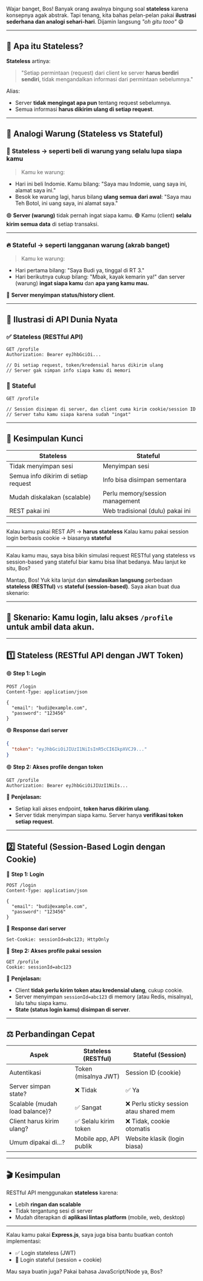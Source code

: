 Wajar banget, Bos! Banyak orang awalnya bingung soal **stateless** karena konsepnya agak abstrak. Tapi tenang, kita bahas pelan-pelan pakai **ilustrasi sederhana dan analogi sehari-hari**. Dijamin langsung *"oh gitu tooo"* 😄

---

## 🧠 Apa itu **Stateless**?

**Stateless** artinya:

> "Setiap permintaan (request) dari client ke server **harus berdiri sendiri**, tidak mengandalkan informasi dari permintaan sebelumnya."

Alias:

* Server **tidak mengingat apa pun** tentang request sebelumnya.
* Semua informasi **harus dikirim ulang di setiap request**.

---

## 🏪 Analogi Warung (Stateless vs Stateful)

### 🧊 Stateless → seperti beli di warung yang **selalu lupa siapa kamu**

> Kamu ke warung:

* Hari ini beli Indomie. Kamu bilang: "Saya mau Indomie, uang saya ini, alamat saya ini."
* Besok ke warung lagi, harus bilang **ulang semua dari awal**: "Saya mau Teh Botol, ini uang saya, ini alamat saya."

🟢 **Server (warung)** tidak pernah ingat siapa kamu.
🟢 Kamu (client) **selalu kirim semua data** di setiap transaksi.

---

### 🔥 Stateful → seperti langganan warung (akrab banget)

> Kamu ke warung:

* Hari pertama bilang: "Saya Budi ya, tinggal di RT 3."
* Hari berikutnya cukup bilang: "Mbak, kayak kemarin ya!" dan server (warung) **ingat siapa kamu** dan **apa yang kamu mau.**

🔴 **Server menyimpan status/history client**.

---

## 🔁 Ilustrasi di API Dunia Nyata

### ✅ **Stateless (RESTful API)**

```http
GET /profile
Authorization: Bearer eyJhbGciOi...

// Di setiap request, token/kredensial harus dikirim ulang
// Server gak simpan info siapa kamu di memori
```

### 🔴 **Stateful**

```http
GET /profile

// Session disimpan di server, dan client cuma kirim cookie/session ID
// Server tahu kamu siapa karena sudah "ingat"
```

---

## 🧾 Kesimpulan Kunci

| Stateless                            | Stateful                         |
| ------------------------------------ | -------------------------------- |
| Tidak menyimpan sesi                 | Menyimpan sesi                   |
| Semua info dikirim di setiap request | Info bisa disimpan sementara     |
| Mudah diskalakan (scalable)          | Perlu memory/session management  |
| REST pakai ini                       | Web tradisional (dulu) pakai ini |

---

Kalau kamu pakai REST API → **harus stateless**
Kalau kamu pakai session login berbasis cookie → biasanya **stateful**

---

Kalau kamu mau, saya bisa bikin simulasi request RESTful yang stateless vs session-based yang stateful biar kamu bisa lihat bedanya. Mau lanjut ke situ, Bos?

Mantap, Bos! Yuk kita lanjut dan **simulasikan langsung** perbedaan **stateless (RESTful)** vs **stateful (session-based)**. Saya akan buat dua skenario:

---

## 🎯 Skenario: Kamu login, lalu akses `/profile` untuk ambil data akun.

---

## 1️⃣ **Stateless (RESTful API dengan JWT Token)**

🟢 **Step 1: Login**

```http
POST /login
Content-Type: application/json

{
  "email": "budi@example.com",
  "password": "123456"
}
```

🟢 **Response dari server**

```json
{
  "token": "eyJhbGciOiJIUzI1NiIsInR5cCI6IkpXVCJ9..."
}
```

🟢 **Step 2: Akses profile dengan token**

```http
GET /profile
Authorization: Bearer eyJhbGciOiJIUzI1NiIs...
```

📌 **Penjelasan:**

* Setiap kali akses endpoint, **token harus dikirim ulang**.
* Server tidak menyimpan siapa kamu. Server hanya **verifikasi token setiap request**.

---

## 2️⃣ **Stateful (Session-Based Login dengan Cookie)**

🔴 **Step 1: Login**

```http
POST /login
Content-Type: application/json

{
  "email": "budi@example.com",
  "password": "123456"
}
```

🔴 **Response dari server**

```http
Set-Cookie: sessionId=abc123; HttpOnly
```

🔴 **Step 2: Akses profile pakai session**

```http
GET /profile
Cookie: sessionId=abc123
```

📌 **Penjelasan:**

* Client **tidak perlu kirim token atau kredensial ulang**, cukup cookie.
* Server menyimpan `sessionId=abc123` di memory (atau Redis, misalnya), lalu tahu siapa kamu.
* **State (status login kamu) disimpan di server**.

---

## ⚖️ Perbandingan Cepat

| Aspek                          | Stateless (RESTful)    | Stateful (Session)                     |
| ------------------------------ | ---------------------- | -------------------------------------- |
| Autentikasi                    | Token (misalnya JWT)   | Session ID (cookie)                    |
| Server simpan state?           | ❌ Tidak                | ✅ Ya                                   |
| Scalable (mudah load balance)? | ✅ Sangat               | ❌ Perlu sticky session atau shared mem |
| Client harus kirim ulang?      | ✅ Selalu kirim token   | ❌ Tidak, cookie otomatis               |
| Umum dipakai di...?            | Mobile app, API publik | Website klasik (login biasa)           |

---

## 🎬 Kesimpulan

RESTful API menggunakan **stateless** karena:

* Lebih **ringan dan scalable**
* Tidak tergantung sesi di server
* Mudah diterapkan di **aplikasi lintas platform** (mobile, web, desktop)

---

Kalau kamu pakai **Express.js**, saya juga bisa bantu buatkan contoh implementasi:

* ✅ Login stateless (JWT)
* 🔴 Login stateful (session + cookie)

Mau saya buatin juga? Pakai bahasa JavaScript/Node ya, Bos?
